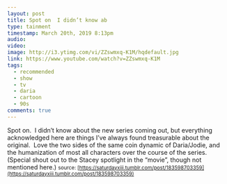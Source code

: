 ```yaml
---
layout: post
title: Spot on  I didn’t know ab
type: tainment
timestamp: March 20th, 2019 8:13pm
audio: 
video: 
image: http://i3.ytimg.com/vi/ZZswmxq-K1M/hqdefault.jpg
link: https://www.youtube.com/watch?v=ZZswmxq-K1M
tags:
  - recommended
  - show
  - tv
  - daria
  - cartoon
  - 90s
comments: true
---
```

Spot on.  I didn’t know about the new series coming out, but everything acknowledged here are things I’ve always found treasurable about the original.  Love the two sides of the same coin dynamic of Daria/Jodie, and the humanization of most all characters over the course of the series.  (Special shout out to the Stacey spotlight in the “movie”, though not mentioned here.)
<small>source: [https://saturdayxiii.tumblr.com/post/183598703359](https://saturdayxiii.tumblr.com/post/183598703359)</small>